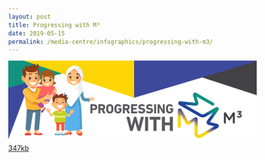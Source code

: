 ```yaml
---
layout: post
title: Progressing with M³
date: 2019-05-15
permalink: /media-centre/infographics/progressing-with-m3/
---
```


<a href="/files/PDF/M³_English_Infographic_347KB.pdf" class="project-link no-pdf-icon" target="_blank">
  <img src="/images/m3-infographic-eng-thumb.jpg" alt="M3 Infographic in English">347kb
</a>
